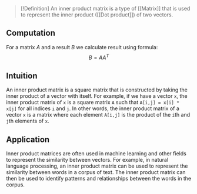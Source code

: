 > [!Definition]
> An inner product matrix is a type of [[Matrix]] that is used to represent the inner product ([[Dot product]]) of two vectors. 

## Computation
For a matrix $A$ and a result $B$ we calculate result using formula:
$$B=A{A}^T$$

## Intuition
An inner product matrix is a square matrix that is constructed by taking the inner product of a vector with itself. For example, if we have a vector `x`, the inner product matrix of `x` is a square matrix `A` such that `A[i,j] = x[i] * x[j]` for all indices `i` and `j`. In other words, the inner product matrix of a vector `x` is a matrix where each element `A[i,j]` is the product of the `i`th and `j`th elements of `x`.



## Application
Inner product matrices are often used in machine learning and other fields to represent the similarity between vectors. For example, in natural language processing, an inner product matrix can be used to represent the similarity between words in a corpus of text. The inner product matrix can then be used to identify patterns and relationships between the words in the corpus.